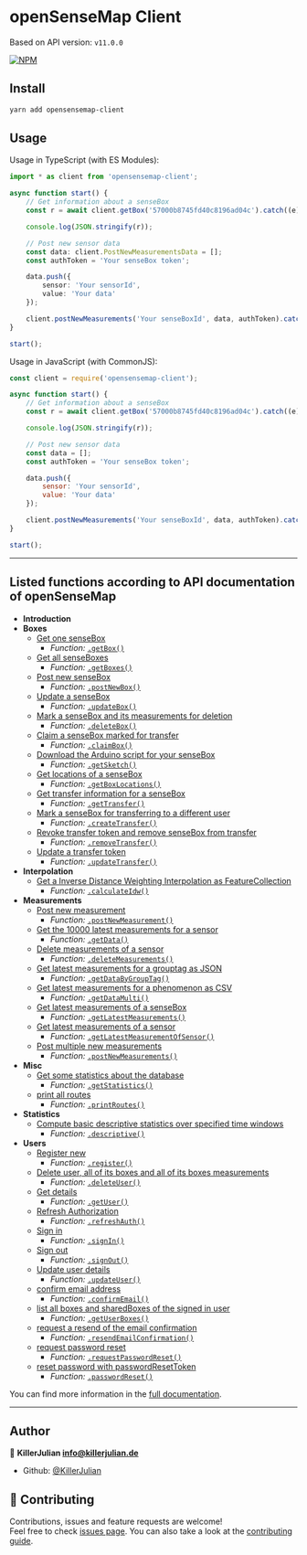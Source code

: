 # openSenseMap Client

Based on API version: `v11.0.0`

[![NPM](https://nodei.co/npm/opensensemap-client.png)](https://npmjs.org/package/opensensemap-client)

## Install

```sh
yarn add opensensemap-client
```

## Usage

Usage in TypeScript (with ES Modules):

```typescript
import * as client from 'opensensemap-client';

async function start() {
	// Get information about a senseBox
	const r = await client.getBox('57000b8745fd40c8196ad04c').catch((e) => console.error(e));

	console.log(JSON.stringify(r));

	// Post new sensor data
	const data: client.PostNewMeasurementsData = [];
	const authToken = 'Your senseBox token';

	data.push({
		sensor: 'Your sensorId',
		value: 'Your data'
	});

	client.postNewMeasurements('Your senseBoxId', data, authToken).catch(console.error);
}

start();
```

Usage in JavaScript (with CommonJS):

```js
const client = require('opensensemap-client');

async function start() {
	// Get information about a senseBox
	const r = await client.getBox('57000b8745fd40c8196ad04c').catch((e) => console.error(e));

	console.log(JSON.stringify(r));

	// Post new sensor data
	const data = [];
	const authToken = 'Your senseBox token';

	data.push({
		sensor: 'Your sensorId',
		value: 'Your data'
	});

	client.postNewMeasurements('Your senseBoxId', data, authToken).catch(console.error);
}

start();
```

---

## Listed functions according to API documentation of openSenseMap

- **Introduction**
- **Boxes**
  - [Get one senseBox](https://docs.opensensemap.org/#api-Boxes-getBox)
    - _Function:_ [`.getBox()`](https://killerjulian.github.io/opensensemap-client/functions/getBox.html)
  - [Get all senseBoxes](https://docs.opensensemap.org/#api-Boxes-getBoxes)
    - _Function:_ [`.getBoxes()`](https://killerjulian.github.io/opensensemap-client/functions/getBoxes.html)
  - [Post new senseBox](https://docs.opensensemap.org/#api-Boxes-postNewBox)
    - _Function:_ [`.postNewBox()`](https://killerjulian.github.io/opensensemap-client/functions/postNewBox.html)
  - [Update a senseBox](https://docs.opensensemap.org/#api-Boxes-updateBox)
    - _Function:_ [`.updateBox()`](https://killerjulian.github.io/opensensemap-client/functions/updateBox.html)
  - [Mark a senseBox and its measurements for deletion](https://docs.opensensemap.org/#api-Boxes-deleteBox)
    - _Function:_ [`.deleteBox()`](https://killerjulian.github.io/opensensemap-client/functions/deleteBox.html)
  - [Claim a senseBox marked for transfer](https://docs.opensensemap.org/#api-Boxes-claimBox)
    - _Function:_ [`.claimBox()`](https://killerjulian.github.io/opensensemap-client/functions/claimBox.html)
  - [Download the Arduino script for your senseBox](https://docs.opensensemap.org/#api-Boxes-getSketch)
    - _Function:_ [`.getSketch()`](https://killerjulian.github.io/opensensemap-client/functions/getSketch.html)
  - [Get locations of a senseBox](https://docs.opensensemap.org/#api-Boxes-getBoxLocations)
    - _Function:_ [`.getBoxLocations()`](https://killerjulian.github.io/opensensemap-client/functions/getBoxLocations.html)
  - [Get transfer information for a senseBox](https://docs.opensensemap.org/#api-Boxes-getTransfer)
    - _Function:_ [`.getTransfer()`](https://killerjulian.github.io/opensensemap-client/functions/getTransfer.html)
  - [Mark a senseBox for transferring to a different user](https://docs.opensensemap.org/#api-Boxes-createTransfer)
    - _Function:_ [`.createTransfer()`](https://killerjulian.github.io/opensensemap-client/functions/createTransfer.html)
  - [Revoke transfer token and remove senseBox from transfer](https://docs.opensensemap.org/#api-Boxes-removeTransfer)
    - _Function:_ [`.removeTransfer()`](https://killerjulian.github.io/opensensemap-client/functions/removeTransfer.html)
  - [Update a transfer token](https://docs.opensensemap.org/#api-Boxes-updateTransfer)
    - _Function:_ [`.updateTransfer()`](https://killerjulian.github.io/opensensemap-client/functions/updateTransfer.html)
- **Interpolation**
  - [Get a Inverse Distance Weighting Interpolation as FeatureCollection](https://docs.opensensemap.org/#api-Interpolation-calculateIdw)
    - _Function:_ [`.calculateIdw()`](https://killerjulian.github.io/opensensemap-client/functions/calculateIdw.html)
- **Measurements**
  - [Post new measurement](https://docs.opensensemap.org/#api-Measurements-postNewMeasurement)
    - _Function:_ [`.postNewMeasurement()`](https://killerjulian.github.io/opensensemap-client/functions/postNewMeasurement.html)
  - [Get the 10000 latest measurements for a sensor](https://docs.opensensemap.org/#api-Measurements-getData)
    - _Function:_ [`.getData()`](https://killerjulian.github.io/opensensemap-client/functions/getData.html)
  - [Delete measurements of a sensor](https://docs.opensensemap.org/#api-Measurements-deleteMeasurements)
    - _Function:_ [`.deleteMeasurements()`](https://killerjulian.github.io/opensensemap-client/functions/deleteMeasurements.html)
  - [Get latest measurements for a grouptag as JSON](https://docs.opensensemap.org/#api-Measurements-getDataByGroupTag)
    - _Function:_ [`.getDataByGroupTag()`](https://killerjulian.github.io/opensensemap-client/functions/getDataByGroupTag.html)
  - [Get latest measurements for a phenomenon as CSV](https://docs.opensensemap.org/#api-Measurements-getDataMulti)
    - _Function:_ [`.getDataMulti()`](https://killerjulian.github.io/opensensemap-client/functions/getDataMulti.html)
  - [Get latest measurements of a senseBox](https://docs.opensensemap.org/#api-Measurements-getLatestMeasurements)
    - _Function:_ [`.getLatestMeasurements()`](https://killerjulian.github.io/opensensemap-client/functions/getLatestMeasurements.html)
  - [Get latest measurements of a sensor](https://docs.opensensemap.org/#api-Measurements-getLatestMeasurementOfSensor)
    - _Function:_ [`.getLatestMeasurementOfSensor()`](https://killerjulian.github.io/opensensemap-client/functions/getLatestMeasurementOfSensor.html)
  - [Post multiple new measurements](https://docs.opensensemap.org/#api-Measurements-postNewMeasurements)
    - _Function:_ [`.postNewMeasurements()`](https://killerjulian.github.io/opensensemap-client/functions/postNewMeasurements.html)
- **Misc**
  - [Get some statistics about the database](https://docs.opensensemap.org/#api-Misc-getStatistics)
    - _Function:_ [`.getStatistics()`](https://killerjulian.github.io/opensensemap-client/functions/getStatistics.html)
  - [print all routes](https://docs.opensensemap.org/#api-Misc-printRoutes)
    - _Function:_ [`.printRoutes()`](https://killerjulian.github.io/opensensemap-client/functions/printRoutes.html)
- **Statistics**
  - [Compute basic descriptive statistics over specified time windows](https://docs.opensensemap.org/#api-Statistics-descriptive)
    - _Function:_ [`.descriptive()`](https://killerjulian.github.io/opensensemap-client/functions/descriptive.html)
- **Users**
  - [Register new](https://docs.opensensemap.org/#api-Users-register)
    - _Function:_ [`.register()`](https://killerjulian.github.io/opensensemap-client/functions/register.html)
  - [Delete user, all of its boxes and all of its boxes measurements](https://docs.opensensemap.org/#api-Users-deleteUser)
    - _Function:_ [`.deleteUser()`](https://killerjulian.github.io/opensensemap-client/functions/deleteUser.html)
  - [Get details](https://docs.opensensemap.org/#api-Users-getUser)
    - _Function:_ [`.getUser()`](https://killerjulian.github.io/opensensemap-client/functions/getUser.html)
  - [Refresh Authorization](https://docs.opensensemap.org/#api-Users-refresh_auth)
    - _Function:_ [`.refreshAuth()`](https://killerjulian.github.io/opensensemap-client/functions/refreshAuth.html)
  - [Sign in](https://docs.opensensemap.org/#api-Users-sign_in)
    - _Function:_ [`.signIn()`](https://killerjulian.github.io/opensensemap-client/functions/signIn.html)
  - [Sign out](https://docs.opensensemap.org/#api-Users-sign_out)
    - _Function:_ [`.signOut()`](https://killerjulian.github.io/opensensemap-client/functions/signOut.html)
  - [Update user details](https://docs.opensensemap.org/#api-Users-updateUser)
    - _Function:_ [`.updateUser()`](https://killerjulian.github.io/opensensemap-client/functions/updateUser.html)
  - [confirm email address](https://docs.opensensemap.org/#api-Users-confirm_email)
    - _Function:_ [`.confirmEmail()`](https://killerjulian.github.io/opensensemap-client/functions/confirmEmail.html)
  - [list all boxes and sharedBoxes of the signed in user](https://docs.opensensemap.org/#api-Users-getUserBoxes)
    - _Function:_ [`.getUserBoxes()`](https://killerjulian.github.io/opensensemap-client/functions/getUserBoxes.html)
  - [request a resend of the email confirmation](https://docs.opensensemap.org/#api-Users-resend_email_confirmation)
    - _Function:_ [`.resendEmailConfirmation()`](https://killerjulian.github.io/opensensemap-client/functions/resendEmailConfirmation.html)
  - [request password reset](https://docs.opensensemap.org/#api-Users-request_password_reset)
    - _Function:_ [`.requestPasswordReset()`](https://killerjulian.github.io/opensensemap-client/functions/requestPasswordReset.html)
  - [reset password with passwordResetToken](https://docs.opensensemap.org/#api-Users-password_reset)
    - _Function:_ [`.passwordReset()`](https://killerjulian.github.io/opensensemap-client/functions/passwordReset.html)

You can find more information in the [full documentation](https://killerjulian.github.io/opensensemap-client/).

---

## Author

👤 **KillerJulian <info@killerjulian.de>**

- Github: [@KillerJulian](https://github.com/KillerJulian)

## 🤝 Contributing

Contributions, issues and feature requests are welcome!<br />Feel free to check [issues page](https://github.com/KillerJulian/opensensemap-client/issues). You can also take a look at the [contributing guide](https://github.com/KillerJulian/opensensemap-client/blob/master/CONTRIBUTING.md).
